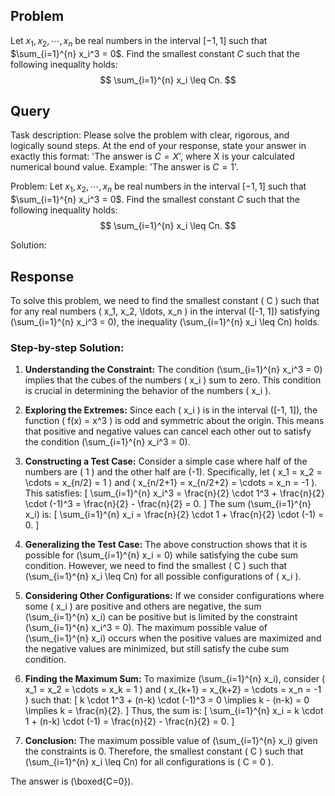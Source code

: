 ## Problem

Let $x_1, x_2, \cdots, x_n$ be real numbers in the interval $[-1, 1]$ such that $\sum_{i=1}^{n} x_i^3 = 0$. Find the smallest constant $C$ such that the following inequality holds:
$$
\sum_{i=1}^{n} x_i \leq Cn.
$$

## Query

Task description: Please solve the problem with clear, rigorous, and logically sound steps. At the end of your response, state your answer in exactly this format: 'The answer is $C=X$', where X is your calculated numerical bound value. Example: 'The answer is $C=1$'.

Problem: Let $x_1, x_2, \cdots, x_n$ be real numbers in the interval $[-1, 1]$ such that $\sum_{i=1}^{n} x_i^3 = 0$. Find the smallest constant $C$ such that the following inequality holds:
$$
\sum_{i=1}^{n} x_i \leq Cn.
$$

Solution:

## Response

To solve this problem, we need to find the smallest constant \( C \) such that for any real numbers \( x_1, x_2, \ldots, x_n \) in the interval \([-1, 1]\) satisfying \(\sum_{i=1}^{n} x_i^3 = 0\), the inequality \(\sum_{i=1}^{n} x_i \leq Cn\) holds.

### Step-by-step Solution:

1. **Understanding the Constraint:**
   The condition \(\sum_{i=1}^{n} x_i^3 = 0\) implies that the cubes of the numbers \( x_i \) sum to zero. This condition is crucial in determining the behavior of the numbers \( x_i \).

2. **Exploring the Extremes:**
   Since each \( x_i \) is in the interval \([-1, 1]\), the function \( f(x) = x^3 \) is odd and symmetric about the origin. This means that positive and negative values can cancel each other out to satisfy the condition \(\sum_{i=1}^{n} x_i^3 = 0\).

3. **Constructing a Test Case:**
   Consider a simple case where half of the numbers are \( 1 \) and the other half are \(-1\). Specifically, let \( x_1 = x_2 = \cdots = x_{n/2} = 1 \) and \( x_{n/2+1} = x_{n/2+2} = \cdots = x_n = -1 \). This satisfies:
   \[
   \sum_{i=1}^{n} x_i^3 = \frac{n}{2} \cdot 1^3 + \frac{n}{2} \cdot (-1)^3 = \frac{n}{2} - \frac{n}{2} = 0.
   \]
   The sum \(\sum_{i=1}^{n} x_i\) is:
   \[
   \sum_{i=1}^{n} x_i = \frac{n}{2} \cdot 1 + \frac{n}{2} \cdot (-1) = 0.
   \]

4. **Generalizing the Test Case:**
   The above construction shows that it is possible for \(\sum_{i=1}^{n} x_i = 0\) while satisfying the cube sum condition. However, we need to find the smallest \( C \) such that \(\sum_{i=1}^{n} x_i \leq Cn\) for all possible configurations of \( x_i \).

5. **Considering Other Configurations:**
   If we consider configurations where some \( x_i \) are positive and others are negative, the sum \(\sum_{i=1}^{n} x_i\) can be positive but is limited by the constraint \(\sum_{i=1}^{n} x_i^3 = 0\). The maximum possible value of \(\sum_{i=1}^{n} x_i\) occurs when the positive values are maximized and the negative values are minimized, but still satisfy the cube sum condition.

6. **Finding the Maximum Sum:**
   To maximize \(\sum_{i=1}^{n} x_i\), consider \( x_1 = x_2 = \cdots = x_k = 1 \) and \( x_{k+1} = x_{k+2} = \cdots = x_n = -1 \) such that:
   \[
   k \cdot 1^3 + (n-k) \cdot (-1)^3 = 0 \implies k - (n-k) = 0 \implies k = \frac{n}{2}.
   \]
   Thus, the sum is:
   \[
   \sum_{i=1}^{n} x_i = k \cdot 1 + (n-k) \cdot (-1) = \frac{n}{2} - \frac{n}{2} = 0.
   \]

7. **Conclusion:**
   The maximum possible value of \(\sum_{i=1}^{n} x_i\) given the constraints is 0. Therefore, the smallest constant \( C \) such that \(\sum_{i=1}^{n} x_i \leq Cn\) for all configurations is \( C = 0 \).

The answer is \(\boxed{C=0}\).